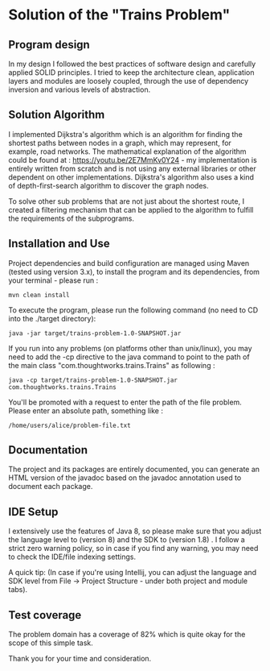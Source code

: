 # Solution of the "Trains Problem"


## Program design 

In my design I followed the best practices of software design and carefully applied SOLID principles. I tried to keep the architecture clean, application layers and modules are loosely coupled, through the use of dependency inversion and various levels of abstraction.  



## Solution Algorithm 

I implemented Dijkstra's algorithm which is an algorithm for finding the shortest paths between nodes in a graph, which may represent, for example, road networks. The mathematical explanation of the algorithm could be found at : https://youtu.be/2E7MmKv0Y24  - my implementation is entirely written from scratch and is not using any external libraries or other dependent on other implementations. Dijkstra's algorithm also uses a kind of depth-first-search algorithm to discover the graph nodes.

To solve other sub problems that are not just about the shortest route, I created a filtering mechanism that can be applied to the algorithm to fulfill the requirements of the subprograms.



## Installation and Use  

Project dependencies and build configuration are managed using Maven (tested using version 3.x), to install the program and its dependencies, from your terminal - please run :

    mvn clean install


To execute the program, please run the following command (no need to CD into the ./target directory):

    java -jar target/trains-problem-1.0-SNAPSHOT.jar



If you run into any problems (on platforms other than unix/linux), you may need to add the -cp directive to the java command to point to the path of the main class "com.thoughtworks.trains.Trains" as following :

    java -cp target/trains-problem-1.0-SNAPSHOT.jar com.thoughtworks.trains.Trains


You'll be promoted with a request to enter the path of the file problem. Please enter an absolute path, something like :

    /home/users/alice/problem-file.txt



## Documentation 

The project and its packages are entirely documented, you can generate an HTML version of the javadoc based on the javadoc annotation used to document each package.



## IDE Setup 

I extensively use the features of Java 8, so please make sure that you adjust the language level to (version 8) and the SDK to (version 1.8) . I follow a strict zero warning policy, so in case if you find any warning, you may need to check the IDE/file indexing settings.

A quick tip: (In case if you're using Intellij, you can adjust the language and SDK level from File -> Project Structure - under both project and module tabs). 



## Test coverage 

The problem domain has a coverage of 82% which is quite okay for the scope of this simple task. 

Thank you for your time and consideration. 